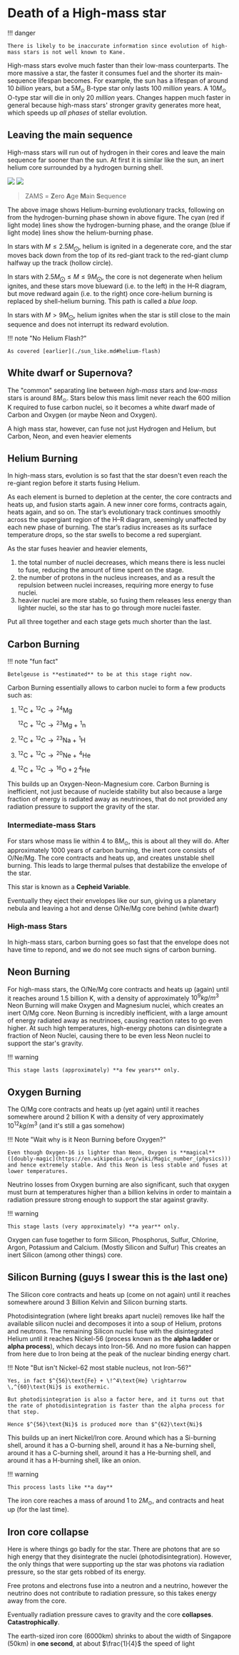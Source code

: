 # Death of a High-mass star

!!! danger

    There is likely to be inaccurate information since evolution of high-mass stars is not well known to Kane.

High-mass stars evolve much faster than their low-mass counterparts.
The more massive a star, the faster it consumes fuel and the shorter its main-sequence lifespan becomes.
For example, the sun has a lifespan of around 10 _billion_ years, but a $5M_\odot$ B-type star only lasts 100 _million_ years.
A $10M_\odot$ O-type star will die in only 20 _million_ years.
Changes happen much faster in general because high-mass stars' stronger gravity generates more heat, which speeds up _all phases_ of stellar evolution.

## Leaving the main sequence

High-mass stars will run out of hydrogen in their cores and leave the main sequence far sooner than the sun. At first it is similar like the sun, an inert helium core surrounded by a hydrogen burning shell.

![](../assets/He.png#only-light)
![](../assets/He_dark.png#only-dark)

> ZAMS = **Z**ero **A**ge **M**ain **S**equence

The above image shows Helium-burning evolutionary tracks, following on from the hydrogen-burning phase shown in above figure. The cyan (red if light mode) lines show the hydrogen-burning phase, and the orange (blue if light mode) lines show the helium-burning phase.

In stars with $M\leq2.5M_\bigodot$, helium is ignited in a degenerate core, and the star moves back down from the top of its red-giant track to the red-giant clump halfway up the track (hollow circle).

In stars with $2.5M_\bigodot \leq M \leq 9M_\bigodot$, the core is not degenerate when helium ignites, and these stars move blueward (i.e. to the left) in the H–R diagram, but move redward again (i.e. to the right) once core-helium burning is replaced by shell-helium burning. This path is called a _blue loop_.

In stars with $M>9M_\bigodot$, helium ignites when the star is still close to the main sequence and does not interrupt its redward evolution.

!!! note "No Helium Flash?"

    As covered [earlier](./sun_like.md#helium-flash)

## White dwarf or Supernova?

The "common" separating line between _high-mass_ stars and _low-mass_ stars is around $8M_\odot$.
Stars below this mass limit never reach the 600 million K required to fuse carbon nuclei, so it becomes a white dwarf made of Carbon and Oxygen (or maybe Neon and Oxygen).

A high mass star, however, can fuse not just Hydrogen and Helium, but Carbon, Neon, and even heavier elements

## Helium Burning

In high-mass stars, evolution is so fast that the star doesn't even reach the re-giant region before it starts fusing Helium.

As each element is burned to depletion at the center, the core contracts and heats up, and fusion starts again.
A new inner core forms, contracts again, heats again, and so on.
The star’s evolutionary track continues smoothly across the supergiant region of the H–R diagram, seemingly unaffected by each new phase of burning.
The star’s radius increases as its surface temperature drops, so the star swells to become a red supergiant.

As the star fuses heavier and heavier elements,

1. the total number of nuclei decreases, which means there is less nuclei to fuse, reducing the amount of time spent on the stage.
2. the number of protons in the nucleus increases, and as a result the repulsion between nuclei increases, requiring more energy to fuse nuclei.
3. heavier nuclei are more stable, so fusing them releases less energy than lighter nuclei, so the star has to go through more nuclei faster.

Put all three together and each stage gets much shorter than the last.

## Carbon Burning

!!! note "fun fact"

    Betelgeuse is **estimated** to be at this stage right now.

Carbon Burning essentially allows to carbon nuclei to form a few products such as:

1. $^{12}\text{C} + \!^{12}\text{C} \rightarrow \!^{24}\text{Mg}$

    $^{12}\text{C} + \!^{12}\text{C} \rightarrow \!^{23}\text{Mg} + \!^1\text{n}$

2. $^{12}\text{C} + \!^{12}\text{C} \rightarrow \!^{23}\text{Na} + \!^1\text{H}$
3. $^{12}\text{C} + \!^{12}\text{C} \rightarrow \!^{20}\text{Ne} + \!^4\text{He}$
4. $^{12}\text{C} + \!^{12}\text{C} \rightarrow \!^{16}\text{O} + 2\,^4\text{He}$

This builds up an Oxygen-Neon-Magnesium core.
Carbon Burning is inefficient, not just because of nucleide stability but also because a large fraction of energy is radiated away as neutrinoes, that do not provided any radiation pressure to support the gravity of the star.

### Intermediate-mass Stars

For stars whose mass lie within $4$ to $8M_\odot$, this is about all they will do.
After approximately 1000 years of carbon burning, the inert core consists of O/Ne/Mg.
The core contracts and heats up, and creates unstable shell burning.
This leads to large thermal pulses that destabilize the envelope of the star.

This star is known as a **Cepheid Variable**.

Eventually they eject their envelopes like our sun, giving us a planetary nebula and leaving a hot and dense O/Ne/Mg core behind (white dwarf)

### High-mass Stars

In high-mass stars, carbon burning goes so fast that the envelope does not have time to repond, and we do not see much signs of carbon burning.

## Neon Burning

For high-mass stars, the O/Ne/Mg core contracts and heats up (again) until it reaches around 1.5 billion K, with a density of approximately $10^9 kg/m^3$
Neon Burning will make Oxygen and Magnesium nuclei, which creates an inert O/Mg core.
Neon Burning is incredibly inefficient, with a large amount of energy radiated away as neutrinoes, causing reaction rates to go even higher.
At such high temperatures, high-energy photons can disintegrate a fraction of Neon Nuclei, causing there to be even less Neon nuclei to support the star's gravity.

!!! warning

    This stage lasts (approximately) **a few years** only.

## Oxygen Burning

The O/Mg core contracts and heats up (yet again) until it reaches somewhere around 2 billion K with a density of very approximately $10^{12} kg/m^3$ (and it's still a gas somehow)

!!! Note "Wait why is it Neon Burning before Oxygen?"

    Even though Oxygen-16 is lighter than Neon, Oxygen is **magical** ([doubly-magic](https://en.wikipedia.org/wiki/Magic_number_(physics))) and hence extremely stable. And this Neon is less stable and fuses at lower temperatures.

Neutrino losses from Oxygen burning are also significant, such that oxygen must burn at temperatures higher than a billion kelvins in order to maintain a radiation pressure strong enough to support the star against gravity.

!!! warning

    This stage lasts (very approximately) **a year** only.

Oxygen can fuse together to form Silicon, Phosphorus, Sulfur, Chlorine, Argon, Potassium and Calcium. (Mostly Silicon and Sulfur)
This creates an inert Silicon (among other things) core.

## Silicon Burning (guys I swear this is the last one)

The Silicon core contracts and heats up (come on not again) until it reaches somewhere around 3 Billion Kelvin and Silicon burning starts.

Photodisintegration (where light breaks apart nuclei) removes like half the available silicon nuclei and decomposes it into a soup of Helium, protons and neutrons.
The remaining Silicon nuclei fuse with the disintegrated Helium until it reaches Nickel-56 (process known as the **alpha ladder** or **alpha process**), which decays into Iron-56. And no more fusion can happen from here due to Iron being at the peak of the nuclear binding energy chart.

!!! Note "But isn't Nickel-62 most stable nucleus, not Iron-56?"

    Yes, in fact $^{56}\text{Fe} + \!^4\text{He} \rightarrow \,^{60}\text{Ni}$ is exothermic.

    But photodisintegration is also a factor here, and it turns out that the rate of photodisintegration is faster than the alpha process for that step.

    Hence $^{56}\text{Ni}$ is produced more than $^{62}\text{Ni}$

This builds up an inert Nickel/Iron core.
Around which has a Si-burning shell, around it has a O-burning shell, around it has a Ne-burning shell, around it has a C-burning shell, around it has a He-burning shell, and around it has a H-burning shell, like an onion.

!!! warning

    This process lasts like **a day**

The iron core reaches a mass of around $1$ to $2M_\odot$, and contracts and heat up (for the last time).

## Iron core collapse

Here is where things go badly for the star. There are photons that are so high energy that they disintegrate the nuclei (photodisintegration).
However, the only things that were supporting up the star was photons via radiation pressure, so the star gets robbed of its energy.

Free protons and electrons fuse into a neutron and a neutrino, however the neutrino does not contribute to radiation pressure, so this takes energy away from the core.

Eventually radiation pressure caves to gravity and the core **collapses**. **Catastrophically**.

The earth-sized iron core (6000km) shrinks to about the width of Singapore (50km) in **one second**, at about $\frac{1}{4}$ the speed of light
